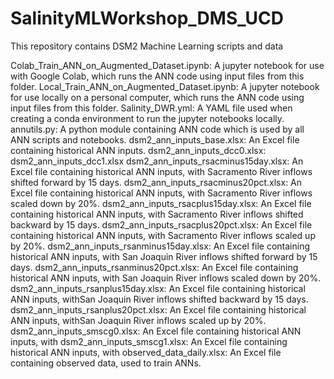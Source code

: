 # SalinityMLWorkshop_DMS_UCD
This repository contains DSM2 Machine Learning scripts and data

Colab_Train_ANN_on_Augmented_Dataset.ipynb: A jupyter notebook for use with Google Colab, which runs the ANN code using input files from this folder.
Local_Train_ANN_on_Augmented_Dataset.ipynb: A jupyter notebook for use locally on a personal computer, which runs the ANN code using input files from this folder.
Salinity_DWR.yml: A YAML file used when creating a conda environment to run the jupyter notebooks locally. 
annutils.py: A python module containing ANN code which is used by all ANN scripts and notebooks.
dsm2_ann_inputs_base.xlsx: An Excel file containing historical ANN inputs. 
dsm2_ann_inputs_dcc0.xlsx: 
dsm2_ann_inputs_dcc1.xlsx
dsm2_ann_inputs_rsacminus15day.xlsx: An Excel file containing historical ANN inputs, with Sacramento River inflows shifted forward by 15 days.
dsm2_ann_inputs_rsacminus20pct.xlsx: An Excel file containing historical ANN inputs, with Sacramento River inflows scaled down by 20%.
dsm2_ann_inputs_rsacplus15day.xlsx: An Excel file containing historical ANN inputs, with Sacramento River inflows shifted backward by 15 days.
dsm2_ann_inputs_rsacplus20pct.xlsx: An Excel file containing historical ANN inputs, with Sacramento River inflows scaled up by 20%.
dsm2_ann_inputs_rsanminus15day.xlsx: An Excel file containing historical ANN inputs, with San Joaquin River inflows shifted forward by 15 days.
dsm2_ann_inputs_rsanminus20pct.xlsx: An Excel file containing historical ANN inputs, with San Joaquin River inflows scaled down by 20%.
dsm2_ann_inputs_rsanplus15day.xlsx: An Excel file containing historical ANN inputs, withSan Joaquin River inflows shifted backward by 15 days. 
dsm2_ann_inputs_rsanplus20pct.xlsx: An Excel file containing historical ANN inputs, withSan Joaquin River inflows scaled up by 20%.
dsm2_ann_inputs_smscg0.xlsx: An Excel file containing historical ANN inputs, with 
dsm2_ann_inputs_smscg1.xlsx: An Excel file containing historical ANN inputs, with
observed_data_daily.xlsx: An Excel file containing observed data, used to train ANNs.
